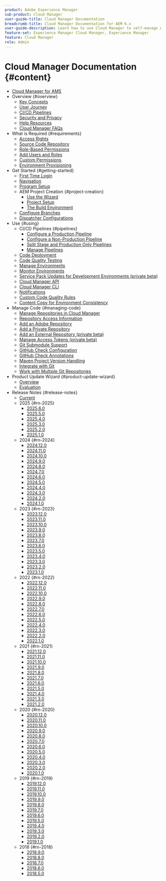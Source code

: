 ```yaml
---
product: Adobe Experience Manager
sub-product: Cloud Manager
user-guide-title: Cloud Manager Documentation
breadcrumb-title: Cloud Manager Documentation for AEM 6.x
user-guide-description: Learn how to use Cloud Manager to self-manage Adobe Experience Manager for AMS in the cloud.
feature-set: Experience Manager Cloud Manager, Experience Manager
feature: Cloud Manager
role: Admin
---
```


# Cloud Manager Documentation {#content}

+ [Cloud Manager for AMS](/help/introduction.md)
+ Overview {#overview}
  + [Key Concepts](/help/overview/key-concepts.md)
  + [User Journey](/help/overview/user-journey.md)
  + [CI/CD Pipelines](/help/overview/ci-cd-pipelines.md)
  + [Security and Privacy](/help/overview/security-and-privacy.md)
  + [Help Resources](/help/overview/help-resources.md)
  + [Cloud Manager FAQs](/help/overview/faqs.md)
+ What is Required {#requirements}
  + [Access Rights](/help/requirements/access-rights.md)
  + [Source Code Repository](/help/requirements/source-code-repository.md)
  + [Role-Based Permissions](/help/requirements/role-based-permissions.md)
  + [Add Users and Roles](/help/requirements/users-and-roles.md)
  + [Custom Permissions](/help/using/custom-permissions.md)
  + [Environment Provisioning](/help/requirements/environment-provisioning.md)
+ Get Started {#getting-started}
  + [First Time Login](/help/getting-started/first-time-login.md)
  + [Navigation](/help/getting-started/navigation.md)
  + [Program Setup](/help/getting-started/program-setup.md)
  + AEM Project Creation {#project-creation}
    + [Use the Wizard](/help/getting-started/using-the-wizard.md)
    + [Project Setup](/help/getting-started/project-setup.md)
    + [The Build Environment](/help/getting-started/build-environment.md)
  + [Configure Branches](/help/getting-started/configuring-branches.md)
  + [Dispatcher Configurations](/help/getting-started/dispatcher-configurations.md)
+ Use {#using}
  + CI/CD Pipelines {#pipelines}
    + [Configure a Production Pipeline](/help/using/production-pipelines.md)
    + [Configure a Non-Production Pipeline](/help/using/non-production-pipelines.md)
    + [Split Stage and Production Only Pipelines](/help/using/stage-prod-only.md)
    + [Manage Pipelines](/help/using/managing-pipelines.md)
  + [Code Deployment](/help/using/code-deployment.md)
  + [Code Quality Testing](/help/using/code-quality-testing.md)
  + [Manage Environments](/help/using/managing-environments.md)
  + [Monitor Environments](/help/using/monitoring-environments.md)
  + [Service Pack Updates for Development Environments (private beta)](/help/using/service-packs-environments.md)
  + [Cloud Manager API](https://developer.adobe.com/experience-cloud/cloud-manager/reference/api/)
  + [Cloud Manager CLI](https://github.com/adobe/aio-cli-plugin-cloudmanager/blob/main/README.md)
  + [Notifications](/help/using/notifications.md)
  + [Custom Code Quality Rules](/help/using/custom-code-quality-rules.md)
  + [Content Copy for Environment Consistency](/help/using/content-copy.md)
+ Manage Code {#managing-code}
  + [Manage Repositories in Cloud Manager](/help/managing-code/managing-repositories.md)
  + [Repository Access Information](/help/managing-code/accessing-repositories.md)
  + [Add an Adobe Repository](/help/managing-code/adobe-repositories.md)
  + [Add a Private Repository](/help/managing-code/private-repositories.md)
  + [Add an External Repository (private beta)](/help/managing-code/external-repositories.md)
  + [Manage Access Tokens (private beta)](/help/managing-code/manage-access-tokens.md)
  + [Git Submodule Support](/help/managing-code/git-submodules.md)
  + [GitHub Check Configuration](/help/managing-code/github-check-config.md)
  + [GitHub Check Annotations](/help/managing-code/github-annotations.md)
  + [Maven Project Version Handling](/help/managing-code/maven-project-version.md)
  + [Integrate with Git](/help/managing-code/git-integration.md)
  + [Work with Multiple Git Repositories](/help/managing-code/multiple-git-repos.md)
+ Product Update Wizard {#product-update-wizard}
  + [Overview](/help/product-update-wizard/overview.md)
  + [Evaluation](/help/product-update-wizard/evaluation.md)
+ Release Notes {#release-notes}
  + [Current](/help/release-notes/current.md)
  + 2025 {#rn-2025}
    + [2025.6.0](/help/release-notes/2025/2025-6-0.md)
    + [2025.5.0](/help/release-notes/2025/2025-5-0.md)
    + [2025.4.0](/help/release-notes/2025/2025-4-0.md)
    + [2025.3.0](/help/release-notes/2025/2025-3-0.md)
    + [2025.2.0](/help/release-notes/2025/2025-2-0.md)
    + [2025.1.0](/help/release-notes/2025/2025-1-0.md)
  + 2024 {#rn-2024}
    + [2024.12.0](/help/release-notes/2024/2024-12-0.md)
    + [2024.11.0](/help/release-notes/2024/2024-11-0.md)
    + [2024.10.0](/help/release-notes/2024/2024-10-0.md)
    + [2024.9.0](/help/release-notes/2024/2024-9-0.md)
    + [2024.8.0](/help/release-notes/2024/2024-8-0.md)
    + [2024.7.0](/help/release-notes/2024/2024-7-0.md)
    + [2024.6.0](/help/release-notes/2024/2024-6-0.md)
    + [2024.5.0](/help/release-notes/2024/2024-5-0.md)
    + [2024.4.0](/help/release-notes/2024/2024-4-0.md)
    + [2024.3.0](/help/release-notes/2024/2024-3-0.md)
    + [2024.2.0](/help/release-notes/2024/2024-2-0.md)
    + [2024.1.0](/help/release-notes/2024/2024-1-0.md)
  + 2023 {#rn-2023}
    + [2023.12.0](/help/release-notes/2023/2023-12-0.md)
    + [2023.11.0](/help/release-notes/2023/2023-11-0.md)
    + [2023.10.0](/help/release-notes/2023/2023-10-0.md)
    + [2023.9.0](/help/release-notes/2023/2023-9-0.md)
    + [2023.8.0](/help/release-notes/2023/2023-8-0.md)
    + [2023.7.0](/help/release-notes/2023/2023-7-0.md)
    + [2023.6.0](/help/release-notes/2023/2023-6-0.md)
    + [2023.5.0](/help/release-notes/2023/2023-5-0.md)
    + [2023.4.0](/help/release-notes/2023/2023-4-0.md)
    + [2023.3.0](/help/release-notes/2023/2023-3-0.md)
    + [2023.2.0](/help/release-notes/2023/2023-2-0.md)
    + [2023.1.0](/help/release-notes/2023/2023-1-0.md)
  + 2022 {#rn-2022}
    + [2022.12.0](/help/release-notes/2022/2022-12-0.md)
    + [2022.11.0](/help/release-notes/2022/2022-11-0.md)
    + [2022.10.0](/help/release-notes/2022/2022-10-0.md)
    + [2022.9.0](/help/release-notes/2022/2022-9-0.md)
    + [2022.8.0](/help/release-notes/2022/2022-8-0.md)
    + [2022.7.0](/help/release-notes/2022/2022-7-0.md)
    + [2022.6.0](/help/release-notes/2022/2022-6-0.md)
    + [2022.5.0](/help/release-notes/2022/2022-5-0.md)
    + [2022.4.0](/help/release-notes/2022/2022-4-0.md)
    + [2022.3.0](/help/release-notes/2022/2022-3-0.md)
    + [2022.2.0](/help/release-notes/2022/2022-2-0.md)
    + [2022.1.0](/help/release-notes/2022/2022-1-0.md)
  + 2021 {#rn-2021}
    + [2021.12.0](/help/release-notes/2021/2021-12-0.md)
    + [2021.11.0](/help/release-notes/2021/2021-11-0.md)
    + [2021.10.0](/help/release-notes/2021/2021-10-0.md)
    + [2021.9.0](/help/release-notes/2021/2021-9-0.md)
    + [2021.8.0](/help/release-notes/2021/2021-8-0.md)
    + [2021.7.0](/help/release-notes/2021/2021-7-0.md)
    + [2021.6.0](/help/release-notes/2021/2021-6-0.md)
    + [2021.5.0](/help/release-notes/2021/2021-5-0.md)
    + [2021.4.0](/help/release-notes/2021/2021-4-0.md)
    + [2021.3.0](/help/release-notes/2021/2021-3-0.md)
    + [2021.2.0](/help/release-notes/2021/2021-2-0.md)
  + 2020 {#rn-2020}
    + [2020.12.0](/help/release-notes/2020/2020-12-0.md)
    + [2020.11.0](/help/release-notes/2020/2020-11-0.md)
    + [2020.10.0](/help/release-notes/2020/2020-10-0.md)
    + [2020.9.0](/help/release-notes/2020/2020-9-0.md)
    + [2020.8.0](/help/release-notes/2020/2020-8-0.md)
    + [2020.7.0](/help/release-notes/2020/2020-7-0.md)
    + [2020.6.0](/help/release-notes/2020/2020-6-0.md)
    + [2020.5.0](/help/release-notes/2020/2020-5-0.md)
    + [2020.4.0](/help/release-notes/2020/2020-4-0.md)
    + [2020.3.0](/help/release-notes/2020/2020-3-0.md)
    + [2020.2.0](/help/release-notes/2020/2020-2-0.md)
    + [2020.1.0](/help/release-notes/2020/2020-1-0.md)
  + 2019 {#rn-2019}
    + [2019.12.0](/help/release-notes/2019/2019-12-0.md)
    + [2019.11.0](/help/release-notes/2019/2019-11-0.md)
    + [2019.10.0](/help/release-notes/2019/2019-10-0.md)
    + [2019.9.0](/help/release-notes/2019/2019-9-0.md)
    + [2019.8.0](/help/release-notes/2019/2019-8-0.md)
    + [2019.7.0](/help/release-notes/2019/2019-7-0.md)
    + [2019.6.0](/help/release-notes/2019/2019-6-0.md)
    + [2019.5.0](/help/release-notes/2019/2019-5-0.md)
    + [2019.4.0](/help/release-notes/2019/2019-4-0.md)
    + [2019.3.0](/help/release-notes/2019/2019-3-0.md)
    + [2019.2.0](/help/release-notes/2019/2019-2-0.md)
    + [2019.1.0](/help/release-notes/2019/2019-1-0.md)
  + 2018 {#rn-2018}
    + [2018.9.0](/help/release-notes/2018/2018-9-0.md)
    + [2018.8.0](/help/release-notes/2018/2018-8-0.md)
    + [2018.7.0](/help/release-notes/2018/2018-7-0.md)
    + [2018.6.0](/help/release-notes/2018/2018-6-0.md)
    + [2018.5.0](/help/release-notes/2018/2018-5-0.md)
